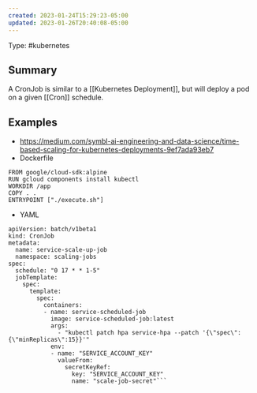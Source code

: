 ```yaml
---
created: 2023-01-24T15:29:23-05:00
updated: 2023-01-26T20:40:08-05:00
---
```

Type: #kubernetes


## Summary

A CronJob is similar to a [[Kubernetes Deployment]], but will deploy a pod on a given [[Cron]] schedule.


## Examples

- https://medium.com/symbl-ai-engineering-and-data-science/time-based-scaling-for-kubernetes-deployments-9ef7ada93eb7
- Dockerfile
```
FROM google/cloud-sdk:alpine
RUN gcloud components install kubectl
WORKDIR /app 
COPY . . 
ENTRYPOINT ["./execute.sh"]
```

- YAML

```
apiVersion: batch/v1beta1
kind: CronJob
metadata:
  name: service-scale-up-job
  namespace: scaling-jobs
spec:
  schedule: "0 17 * * 1-5"
  jobTemplate:
    spec:
      template:
        spec:
          containers:
          - name: service-scheduled-job
            image: service-scheduled-job:latest
            args:
              - "kubectl patch hpa service-hpa --patch '{\"spec\":{\"minReplicas\":15}}'"
            env:
            - name: "SERVICE_ACCOUNT_KEY"
              valueFrom:
                secretKeyRef:
                  key: "SERVICE_ACCOUNT_KEY"
                  name: "scale-job-secret"```